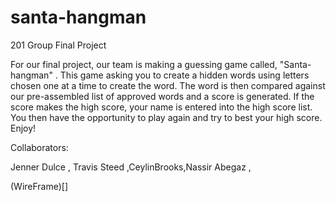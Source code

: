 # santa-hangman


201 Group Final Project

For our final project, our team is making a guessing game called, "Santa-hangman" . This game asking you to create a hidden words using  letters chosen one at a time to create the word. The word is then compared against our pre-assembled list of approved words and a score is generated. If the score makes the high score, your name is entered into the high score list. You then have the opportunity to play again and try to best your high score. Enjoy!



Collaborators:

Jenner Dulce , Travis Steed ,CeylinBrooks,Nassir Abegaz , 

(WireFrame)[]



